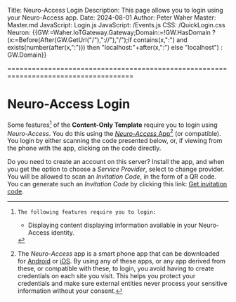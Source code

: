 Title: Neuro-Access Login
Description: This page allows you to login using your Neuro-Access app.
Date: 2024-08-01
Author: Peter Waher
Master: Master.md
JavaScript: Login.js
JavaScript: /Events.js
CSS: /QuickLogin.css
Neuron: {{GW:=Waher.IoTGateway.Gateway;Domain:=!GW.HasDomain ? (x:=Before(After(GW.GetUrl("/"),"://"),"/");if contains(x,":") and exists(number(after(x,":"))) then "localhost:"+after(x,":") else "localhost") : GW.Domain}}

=====================================================================================

Neuro-Access Login
======================

Some features[^features] of the **Content-Only Template** require you to login using *Neuro-Access*. You do this using the 
[*Neuro-Access* App](https://github.com/Trust-Anchor-Group/NeuroAccessMaui)[^app] (or compatible). 
You login by either scanning the code presented below, or, if viewing from the phone with the app, clicking 
on the code directly.

<div id="quickLoginCode" data-mode="image" data-serviceId="{{QuickLoginServiceId(Request)}}" 
data-purpose="To perform a quick login on {{Domain}}, to access protected functions of the Content-Only Service Template. This login request is valid for five (5) minutes."></div>

Do you need to create an account on this server? Install the app, and when you get the option to choose a *Service Provider*, select to change
provider. You will be allowed to scan an *Invitation Code*, in the form of a QR code. You can generate such an *Invitation Code* by clicking 
this link: <a href="/TemplateContent/Invitation.md" target="_blank">Get invitation code</a>.

[^features]:	The following features require you to login:
	
	* Displaying content displaying information available in your Neuro-Access identity.

[^app]:	The *Neuro-Access* app is a smart phone app that can be downloaded for 
[Android](https://play.google.com/store/apps/details?id=com.tag.NeuroAccess) or 
[iOS](https://apps.apple.com/se/app/neuro-access/id6446863270).
By using any of these apps, or any app derived from these, or compatible with these, 
to login, you avoid having to create credentials on each site you visit. This helps 
you protect your credentials and make sure external entities never process your sensitive 
information without your consent.

